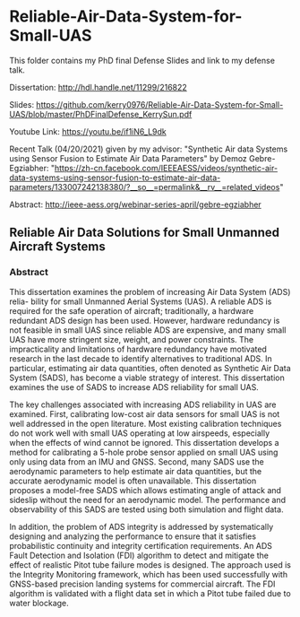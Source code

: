 # Reliable-Air-Data-System-for-Small-UAS

This folder contains my PhD final Defense Slides and link to my defense talk. 

Dissertation: http://hdl.handle.net/11299/216822

Slides: https://github.com/kerry0976/Reliable-Air-Data-System-for-Small-UAS/blob/master/PhDFinalDefense_KerrySun.pdf

Youtube Link: https://youtu.be/if1iN6_L9dk

Recent Talk (04/20/2021) given by my advisor: "Synthetic Air data Systems using Sensor Fusion to Estimate Air Data Parameters" by Demoz Gebre-Egziabher: "https://zh-cn.facebook.com/IEEEAESS/videos/synthetic-air-data-systems-using-sensor-fusion-to-estimate-air-data-parameters/133007242138380/?__so__=permalink&__rv__=related_videos"

Abstract: http://ieee-aess.org/webinar-series-april/gebre-egziabher

## Reliable Air Data Solutions for Small Unmanned Aircraft Systems

### Abstract ###
This dissertation examines the problem of increasing Air Data System (ADS) relia- bility for small Unmanned Aerial Systems (UAS). A reliable ADS is required for the safe operation of aircraft; traditionally, a hardware redundant ADS design has been used. However, hardware redundancy is not feasible in small UAS since reliable ADS are expensive, and many small UAS have more stringent size, weight, and power constraints. The impracticality and limitations of hardware redundancy have motivated research in the last decade to identify alternatives to traditional ADS. In particular, estimating air data quantities, often denoted as Synthetic Air Data System (SADS), has become a viable strategy of interest. This dissertation examines the use of SADS to increase ADS reliability for small UAS.

The key challenges associated with increasing ADS reliability in UAS are examined. First, calibrating low-cost air data sensors for small UAS is not well addressed in the open literature. Most existing calibration techniques do not work well with small UAS operating at low airspeeds, especially when the effects of wind cannot be ignored. This dissertation develops a method for calibrating a 5-hole probe sensor applied on small UAS using only using data from an IMU and GNSS. Second, many SADS use the aerodynamic parameters to help estimate air data quantities, but the accurate aerodynamic model is often unavailable. This dissertation proposes a model-free SADS which allows estimating angle of attack and sideslip without the need for an aerodynamic model. The performance and observability of this SADS are tested using both simulation and flight data.

In addition, the problem of ADS integrity is addressed by systematically designing and analyzing the performance to ensure that it satisfies probabilistic continuity and integrity certification requirements. An ADS Fault Detection and Isolation (FDI) algorithm to detect and mitigate the effect of realistic Pitot tube failure modes is designed. The approach used is the Integrity Monitoring framework, which has been used successfully with GNSS-based precision landing systems for commercial aircraft. The FDI algorithm is validated with a flight data set in which a Pitot tube failed due to water blockage.
